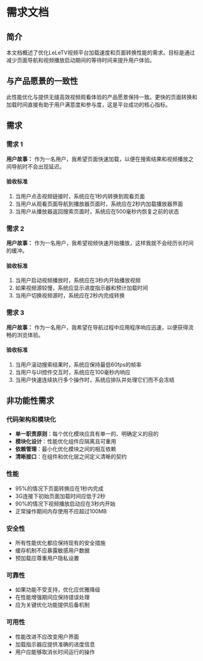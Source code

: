# 需求文档

## 简介

本文档概述了优化LeLeTV视频平台加载速度和页面转换性能的需求。目标是通过减少页面导航和视频播放启动期间的等待时间来提升用户体验。

## 与产品愿景的一致性

此性能优化与提供无缝高效视频观看体验的产品愿景保持一致。更快的页面转换和加载时间直接有助于用户满意度和参与度，这是平台成功的核心指标。

## 需求

### 需求 1

**用户故事：** 作为一名用户，我希望页面快速加载，以便在搜索结果和视频播放之间导航时不会出现延迟。

#### 验收标准

1. 当用户点击视频链接时，系统应在1秒内转换到观看页面
2. 当用户从观看页面导航到播放器页面时，系统应在2秒内加载播放器界面
3. 当用户从播放器返回搜索页面时，系统应在500毫秒内恢复之前的状态

### 需求 2

**用户故事：** 作为一名用户，我希望视频快速开始播放，这样我就不会经历长时间的缓冲。

#### 验收标准

1. 当用户启动视频播放时，系统应在3秒内开始播放视频
2. 如果视频源较慢，系统应显示进度指示器和预计加载时间
3. 当用户切换视频源时，系统应在2秒内完成转换

### 需求 3

**用户故事：** 作为一名用户，我希望在导航过程中应用程序响应迅速，以便获得流畅的浏览体验。

#### 验收标准

1. 当用户滚动搜索结果时，系统应保持最低60fps的帧率
2. 当用户与UI控件交互时，系统应在100毫秒内响应
3. 当用户快速连续执行多个操作时，系统应排队并处理它们而不会冻结

## 非功能性需求

### 代码架构和模块化
- **单一职责原则**：每个优化模块应具有单一的、明确定义的目的
- **模块化设计**：性能优化组件应隔离且可重用
- **依赖管理**：最小化优化模块之间的相互依赖
- **清晰接口**：在组件和优化层之间定义清晰的契约

### 性能
- 95%的情况下页面转换应在1秒内完成
- 3G连接下初始页面加载时间应低于2秒
- 90%的情况下视频播放启动应在3秒内开始
- 正常操作期间内存使用不应超过100MB

### 安全性
- 所有性能优化都应保持现有的安全措施
- 缓存机制不应暴露敏感用户数据
- 预加载应尊重用户隐私设置

### 可靠性
- 如果功能不受支持，优化应优雅降级
- 在性能增强期间应保持错误处理
- 应为关键优化功能提供后备机制

### 可用性
- 性能改进不应改变用户界面
- 加载指示器应提供准确的进度信息
- 用户应能够取消长时间运行的操作